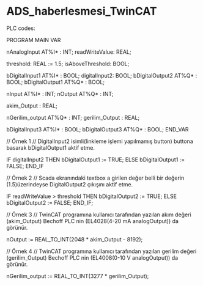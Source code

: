# ADS_haberlesmesi_TwinCAT


PLC codes:

PROGRAM MAIN VAR

nAnalogInput	AT%I*	: INT;
readWriteValue: REAL;

threshold: REAL := 1.5;
isAboveThreshold: BOOL;

bDigitalInput1	AT%I*	: BOOL;
digitalInput2:	BOOL;
bDigitalOutput2	AT%Q*	: BOOL;
bDigitalOutput1	AT%Q*	: BOOL;

nInput	AT%I*	: INT;
nOutput AT%Q*	: INT;

akim_Output	: REAL;	

nGerilim_output  AT%Q*	: INT;
gerilim_Output 	: REAL;

bDigitalInput3		AT%I*	: BOOL;
bDigitalOutput3		AT%Q*	: BOOL;
END_VAR

// Örnek 1 
// DigitalInput2  isimli(linkleme işlemi yapılmamış button) buttona basarak bDigitalOutput1 aktif etme.

IF digitalInput2 THEN 
bDigitalOutput1 := TRUE; 
ELSE bDigitalOutput1 := FALSE; END_IF


// Örnek 2 
// Scada ekranındaki textbox a girilen değer belli bir değerin (1.5)üzerindeyse DigitalOutput2 çıkışını aktif etme.

IF readWriteValue > threshold THEN 
bDigitalOutput2 := TRUE; 
ELSE 
bDigitalOutput2 := FALSE; END_IF;


// Örnek 3 
// TwinCAT programına kullanıcı tarafından yazılan akım değeri (akim_Output) Bechoff PLC nin (EL4028(4-20 mA analogOutput)) da görünür.

nOutput := REAL_TO_INT(2048 * akim_Output - 8192);


// Örnek 4 
// TwinCAT programına kullanıcı tarafından yazılan gerilim değeri (gerilim_Output) Bechoff PLC nin (EL4008(0-10 V analogOutput)) da görünür.

nGerilim_output := REAL_TO_INT(3277 * gerilim_Output);

